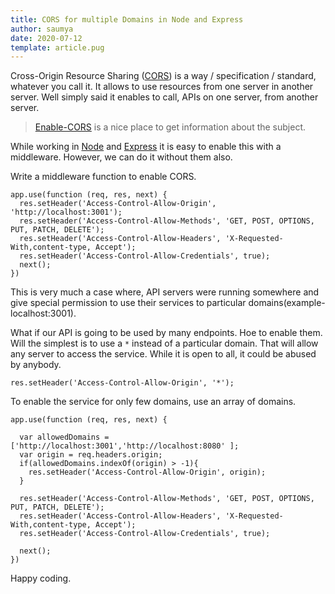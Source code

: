 ```yaml
---
title: CORS for multiple Domains in Node and Express
author: saumya
date: 2020-07-12
template: article.pug
---
```



Cross-Origin Resource Sharing ([CORS][cors]) is a way / specification / standard, whatever you call it. It allows to use resources from one server in another server. Well simply said it enables to call, APIs on one server, from another server.

<span class="more"></span>

> [Enable-CORS][ecors] is a nice place to get information about the subject.

While working in [Node][node] and [Express][express] it is easy to enable this with a middleware. However, we can do it without them also.

Write a middleware function to enable CORS.

```
app.use(function (req, res, next) {
  res.setHeader('Access-Control-Allow-Origin', 'http://localhost:3001'); 
  res.setHeader('Access-Control-Allow-Methods', 'GET, POST, OPTIONS, PUT, PATCH, DELETE');
  res.setHeader('Access-Control-Allow-Headers', 'X-Requested-With,content-type, Accept');
  res.setHeader('Access-Control-Allow-Credentials', true);
  next();
})
```

This is very much a case where, API servers were running somewhere and give special permission to use their services to particular domains(example- localhost:3001). 


What if our API is going to be used by many endpoints. Hoe to enable them. Will the simplest is to use a `*` instead of a particular domain. That will allow any server to access the service. While it is open to all, it could be abused by anybody.

```
res.setHeader('Access-Control-Allow-Origin', '*'); 
```

To enable the service for only few domains, use an array of domains.

```
app.use(function (req, res, next) {

  var allowedDomains = ['http://localhost:3001','http://localhost:8080' ];
  var origin = req.headers.origin;
  if(allowedDomains.indexOf(origin) > -1){
    res.setHeader('Access-Control-Allow-Origin', origin);
  }

  res.setHeader('Access-Control-Allow-Methods', 'GET, POST, OPTIONS, PUT, PATCH, DELETE');
  res.setHeader('Access-Control-Allow-Headers', 'X-Requested-With,content-type, Accept');
  res.setHeader('Access-Control-Allow-Credentials', true);

  next();
})
```




Happy coding.


























[node]: https://nodejs.org/en/
[express]: http://expressjs.com/
[ecors]: https://enable-cors.org/
[cors]: https://en.wikipedia.org/wiki/Cross-origin_resource_sharing







